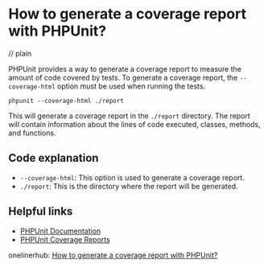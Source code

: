 # How to generate a coverage report with PHPUnit?
// plain

PHPUnit provides a way to generate a coverage report to measure the amount of code covered by tests. To generate a coverage report, the `--coverage-html` option must be used when running the tests.

```
phpunit --coverage-html ./report
```

This will generate a coverage report in the `./report` directory. The report will contain information about the lines of code executed, classes, methods, and functions.

## Code explanation


- `--coverage-html`: This option is used to generate a coverage report.
- `./report`: This is the directory where the report will be generated.

## Helpful links

- [PHPUnit Documentation](https://phpunit.readthedocs.io/en/9.2/index.html)
- [PHPUnit Coverage Reports](https://phpunit.readthedocs.io/en/9.2/logging.html#coverage-reports)

onelinerhub: [How to generate a coverage report with PHPUnit?](https://onelinerhub.com/phpunit/how-to-generate-a-coverage-report-with-phpunit)